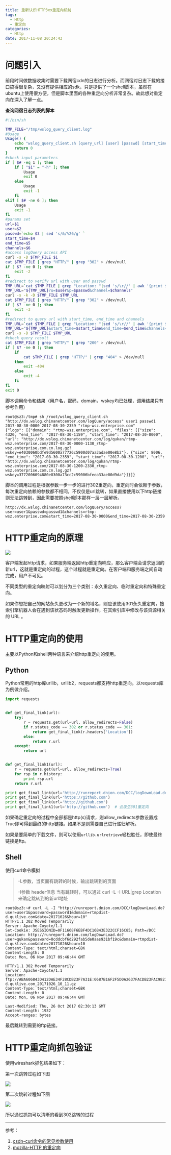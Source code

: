 ```yaml
---
title: 重新认识HTTP3xx重定向机制
tags:
  - Http
  - 重定向
categories:
  - Http
date: 2017-11-08 20:24:43
---
```



# 问题引入

前段时间做数据收集时需要下载网宿cdn的日志进行分析。而网宿对日志下载的接口搞得很复杂，又没有提供相应的sdk，只是提供了一个shell脚本，虽然在ubuntu上使用很方便，但是脚本里面的各种重定向分析非常复杂。故此想对重定向在深入了解一点。

**查询网宿日志列表的脚本**

```bash
#!/bin/sh

TMP_FILE="/tmp/wslog_query_client.log"
#Usage
Usage() {
	echo "wslog_query_client.sh [query_url] [user] [passwd] [start_time] [end_time] [channels]"
	return 0
}
#check input parameters
if [ $# -eq 1 ]; then
	if [ "$1" = "-h" ]; then
		Usage
		exit 0
	else
		Usage
		exit -1
	fi
elif [ $# -ne 6 ]; then
	Usage
	exit -1
fi
#params set
url=$1
user=$2
passwd=`echo $3 | sed 's/&/%26/g' `
start_time=$4
end_time=$5
channels=$6
#access logQuery access API
curl -s -D $TMP_FILE $1
cat $TMP_FILE | grep "HTTP/" | grep "302" > /dev/null
if [ $? -ne 0 ]; then
	exit -2
fi
#redirect to verify url with user and passwd
TMP_URL=`cat $TMP_FILE | grep "Location: "|sed 's/\r//' | awk '{print $2}' | sed 's/http:/https:/'`
TMP_URL="${TMP_URL}?u=$user&p=$passwd&channel=$channels"
curl -s -k -D $TMP_FILE $TMP_URL
cat $TMP_FILE | grep "HTTP/" | grep "302" > /dev/null
if [ $? -ne 0 ]; then
	exit -3
fi
#redirect to query url with start_time, end_time and channels
TMP_URL=`cat $TMP_FILE | grep "Location: "|sed 's/\r//' | awk '{print $2}'`
TMP_URL="${TMP_URL}&start_time=$start_time&end_time=$end_time&channels=$channels"
curl -s -D $TMP_FILE $TMP_URL
#check query result
cat $TMP_FILE | grep "HTTP/" | grep "200" > /dev/null
if [ $? -ne 0 ]; then
	if 
		cat $TMP_FILE | grep "HTTP/" | grep "404" > /dev/null
	then
		exit -404
	else
		exit -4
	fi
fi
exit 0

```

<!--more-->

脚本调用命令和结果（用户名，密码，domain，wskey均已处理，调用结果只有参考作用）

```shell
root@sz3:/tmp# sh /root/wslog_query_client.sh "http://dx.wslog.chinanetcenter.com/logQuery/access" user1 passwd1 2017-08-30-0000 2017-08-30-2359 "rtmp-wsz.enterprise.com"
{"logs": [{"domain": "rtmp-wsz.enterprise.com", "files": [{"size": 4320, "end_time": "2017-08-30-1159", "start_time": "2017-08-30-0000", "url": "http://dx.wslog.chinanetcenter.com/log/qukan/rtmp-wsz.enterprise.com/2017-08-30-0000-1130_rtmp-wsz.enterprise.com.cn.log.gz?wskey=e4030060bdfe9d5600a77726c5900d07aa3adae00e8b2"}, {"size": 8006, "end_time": "2017-08-30-2359", "start_time": "2017-08-30-1200", "url": "http://dx.wslog.chinanetcenter.com/log/qukan/rtmp-wsz.enterprise.com/2017-08-30-1200-2330_rtmp-wsz.enterprise.com.cn.log.gz?wskey=3772006094880e8300a73cc2c59006bfeea33ae00d9da"}]}]}
```

脚本的调用过程是根据参数一步一步的进行302重定向，重定向时会依赖于参数，每次重定向依赖的参数都不相同，不仅仅是url跳转，如果直接使用以下http链接则无法跳转到，因此需要按照shell脚本那样一层一层解析。

```
http://dx.wslog.chinanetcenter.com/logQuery/access?user=user1&passwd=passwd1&channels=rtmp-wsz.enterprise.com&start_time=2017-08-30-0000&end_time=2017-08-30-2359
```

# HTTP重定向的原理



![](https://mdn.mozillademos.org/files/13785/HTTPRedirect.png)

客户端发起http请求，如果服务端返回http重定向响应，那么客户端会请求返回的新url，这就是重定向的过程，这个过程就是重定向。在客户端和服务端之间自动完成，用户不可见。

不同类型的重定向映射可以划分为三个类别：永久重定向、临时重定向和特殊重定向。

如果你想把自己的网站永久更改为一个新的域名，则应该使用301永久重定向，搜索引擎机器人会在遇到该状态码时触发更新操作，在其索引库中修改与该资源相关的 URL 。

# HTTP重定向的使用

主要以Python和shell两种语言来介绍http重定向的使用。

## Python

Python常用的http库urllib，urllib2，requests都支持http重定向。以requests库为例做介绍。

```python
import requests


def get_final_link(url):
    try:
        r = requests.get(url=url, allow_redirects=False)
        if r.status_code == 302 or r.status_code == 301:
            return get_final_link(r.headers['Location'])
        else:
            return r.url
    except:
        return url


def get_final_link1(url):
    r = requests.get(url=url, allow_redirects=True)
    for rsp in r.history:
        print rsp.url
    return r.url

print get_final_link(url='http://runreport.dnion.com/DCC/logDownLoad.do?user=user1&password=password1&domain=rtmpdist-d.quklive.com&date=20171026&hour=10')
print get_final_link(url='https://github.com')
print get_final_link(url='http://github.com')
print get_final_link1(url='http://github.com')  # 会发生301重定向
```

如果确定重定向的过程中全部都是http(s)请求，则allow_redirects参数设置成True即可得到最终的http链接。如果不是则需要自己进行递归解析。

如果是要简单的下载文件，则可以使用`urllib.urlretrieve`轻松胜任，即使最终链接是ftp。

## Shell

使用curl命令模拟

> -L参数，当页面有跳转的时候，输出跳转到的页面
>
> -I参数  header信息  当有跳转时，可以通过 curl -L -I URL|grep Location 来确定跳转到的新url地址

```shell
root@sz3:~# curl -L -I "http://runreport.dnion.com/DCC/logDownLoad.do?user=user1&password=password1&domain=rtmpdist-d.quklive.com&date=20171026&hour=10"
HTTP/1.1 302 Moved Temporarily
Server: Apache-Coyote/1.1
Set-Cookie: JSESSIONID=0F11668F6EBF4DC16B43E322CCF16C85; Path=/DCC
Location: http://runreport.dnion.com/logDownLoad.do?user=qukan&password=0cddcbf6d292fab5de0aas931bf19c&domain=rtmpdist-d.quklive.com&date=20171026&hour=10
Content-Type: text/html;charset=GBK
Content-Length: 0
Date: Mon, 06 Nov 2017 09:46:44 GMT

HTTP/1.1 302 Moved Temporarily
Server: Apache-Coyote/1.1
Location: ftp://ABA606843D412DAE34F28CDB23F7A31E:0687B16F2F5D0A2637FACDB23FAC982179411FA7466F10B2E7D0F4AA2D7F6AD42536F122549D0A6E40337E896@125.39.237.48:55621/rtmpdist-d.quklive.com_20171026_10_11.gz
Content-Type: text/html;charset=GBK
Content-Length: 0
Date: Mon, 06 Nov 2017 09:46:44 GMT

Last-Modified: Thu, 26 Oct 2017 02:30:13 GMT
Content-Length: 1932
Accept-ranges: bytes
```

最后跳转到需要的ftp链接。

# HTTP重定向抓包验证

使用wireshark抓包结果如下：

第一次跳转过程如下图

![](http://7xpzxw.com1.z0.glb.clouddn.com/image/blog/dnion_http302_first%E8%B7%B3%E8%BD%AC.jpg)

第二次跳转过程如下图

![](http://7xpzxw.com1.z0.glb.clouddn.com/image/blog/dnion_http302_final%E8%B7%B3%E8%BD%AC.jpg)

所以通过抓包可以清晰的看到302跳转的过程

---

参考：

1. [csdn-curl命令的常见参数使用](http://www.cnblogs.com/sunada2005/p/3829772.html)
2. [mozilla-HTTP 的重定向](https://developer.mozilla.org/zh-CN/docs/Web/HTTP/Redirections)